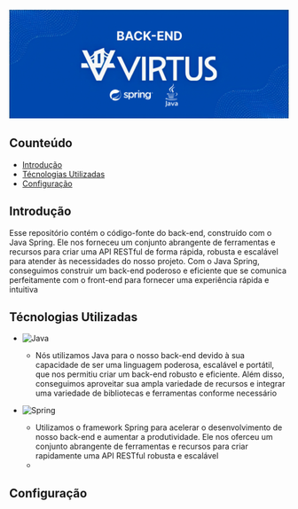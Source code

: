 ![Back-end](../Imagens/Back-end.png)

## Counteúdo
- [Introdução](#introdução)
- [Técnologias Utilizadas](#técnologias-utilizadas)
- [Configuração](#configuração)

## Introdução
Esse repositório contém o código-fonte do back-end, construído com o Java Spring. Ele nos forneceu um conjunto abrangente de ferramentas e recursos para criar uma API RESTful de forma rápida, robusta e escalável para atender às necessidades do nosso projeto. Com o Java Spring, conseguimos construir um back-end poderoso e eficiente que se comunica perfeitamente com o front-end para fornecer uma experiência rápida e intuitiva

## Técnologias Utilizadas
- ![Java](https://img.shields.io/badge/java-%23ED8B00.svg?style=for-the-badge&logo=openjdk&logoColor=white)
    - Nós utilizamos Java para o nosso back-end devido à sua capacidade de ser uma linguagem poderosa, escalável e portátil, que nos permitiu criar um back-end robusto e eficiente. Além disso, conseguimos aproveitar sua ampla variedade de recursos e integrar uma variedade de bibliotecas e ferramentas conforme necessário

- ![Spring](https://img.shields.io/badge/Spring-6DB33F.svg?style=for-the-badge&logo=Spring&logoColor=white)
    - Utilizamos o framework Spring para acelerar o desenvolvimento de nosso back-end e aumentar a produtividade. Ele nos oferceu um conjunto abrangente de ferramentas e recursos para criar rapidamente uma API RESTful robusta e escalável
    - 

## Configuração